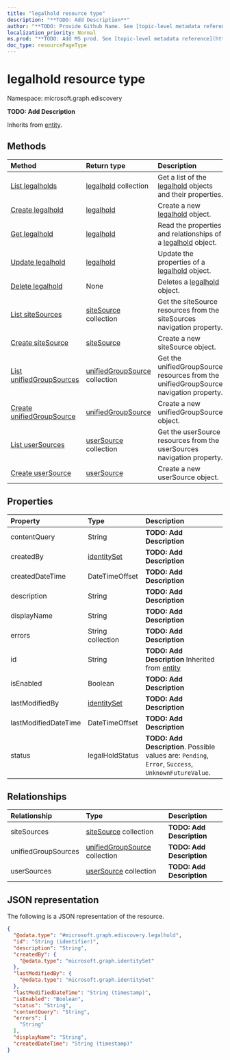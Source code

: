 ```yaml
---
title: "legalhold resource type"
description: "**TODO: Add Description**"
author: "**TODO: Provide Github Name. See [topic-level metadata reference](https://msgo.azurewebsites.net/add/document/guidelines/metadata.html#topic-level-metadata)**"
localization_priority: Normal
ms.prod: "**TODO: Add MS prod. See [topic-level metadata reference](https://msgo.azurewebsites.net/add/document/guidelines/metadata.html#topic-level-metadata)**"
doc_type: resourcePageType
---
```


# legalhold resource type

Namespace: microsoft.graph.ediscovery

**TODO: Add Description**


Inherits from [entity](../resources/entity.md).

## Methods
|Method|Return type|Description|
|:---|:---|:---|
|[List legalholds](../api/legalhold-list.md)|[legalhold](../resources/ediscovery-legalhold.md) collection|Get a list of the [legalhold](../resources/legalhold.md) objects and their properties.|
|[Create legalhold](../api/ediscovery-legalhold-create.md)|[legalhold](../resources/ediscovery-legalhold.md)|Create a new [legalhold](../resources/ediscovery-legalhold.md) object.|
|[Get legalhold](../api/ediscovery-legalhold-get.md)|[legalhold](../resources/ediscovery-legalhold.md)|Read the properties and relationships of a [legalhold](../resources/ediscovery-legalhold.md) object.|
|[Update legalhold](../api/ediscovery-legalhold-update.md)|[legalhold](../resources/ediscovery-legalhold.md)|Update the properties of a [legalhold](../resources/ediscovery-legalhold.md) object.|
|[Delete legalhold](../api/ediscovery-legalhold-delete.md)|None|Deletes a [legalhold](../resources/ediscovery-legalhold.md) object.|
|[List siteSources](../api/ediscovery-legalhold-list-sitesources.md)|[siteSource](../resources/ediscovery-sitesource.md) collection|Get the siteSource resources from the siteSources navigation property.|
|[Create siteSource](../api/ediscovery-legalhold-post-sitesources.md)|[siteSource](../resources/ediscovery-sitesource.md)|Create a new siteSource object.|
|[List unifiedGroupSources](../api/ediscovery-legalhold-list-unifiedgroupsources.md)|[unifiedGroupSource](../resources/ediscovery-unifiedgroupsource.md) collection|Get the unifiedGroupSource resources from the unifiedGroupSources navigation property.|
|[Create unifiedGroupSource](../api/ediscovery-legalhold-post-unifiedgroupsources.md)|[unifiedGroupSource](../resources/ediscovery-unifiedgroupsource.md)|Create a new unifiedGroupSource object.|
|[List userSources](../api/ediscovery-legalhold-list-usersources.md)|[userSource](../resources/ediscovery-usersource.md) collection|Get the userSource resources from the userSources navigation property.|
|[Create userSource](../api/ediscovery-legalhold-post-usersources.md)|[userSource](../resources/ediscovery-usersource.md)|Create a new userSource object.|

## Properties
|Property|Type|Description|
|:---|:---|:---|
|contentQuery|String|**TODO: Add Description**|
|createdBy|[identitySet](../resources/ediscovery-identityset.md)|**TODO: Add Description**|
|createdDateTime|DateTimeOffset|**TODO: Add Description**|
|description|String|**TODO: Add Description**|
|displayName|String|**TODO: Add Description**|
|errors|String collection|**TODO: Add Description**|
|id|String|**TODO: Add Description** Inherited from [entity](../resources/ediscovery-entity.md)|
|isEnabled|Boolean|**TODO: Add Description**|
|lastModifiedBy|[identitySet](../resources/ediscovery-identityset.md)|**TODO: Add Description**|
|lastModifiedDateTime|DateTimeOffset|**TODO: Add Description**|
|status|legalHoldStatus|**TODO: Add Description**. Possible values are: `Pending`, `Error`, `Success`, `UnknownFutureValue`.|

## Relationships
|Relationship|Type|Description|
|:---|:---|:---|
|siteSources|[siteSource](../resources/ediscovery-sitesource.md) collection|**TODO: Add Description**|
|unifiedGroupSources|[unifiedGroupSource](../resources/ediscovery-unifiedgroupsource.md) collection|**TODO: Add Description**|
|userSources|[userSource](../resources/ediscovery-usersource.md) collection|**TODO: Add Description**|

## JSON representation
The following is a JSON representation of the resource.
<!-- {
  "blockType": "resource",
  "keyProperty": "id",
  "@odata.type": "microsoft.graph.ediscovery.legalhold",
  "baseType": "microsoft.graph.entity",
  "openType": false
}
-->
``` json
{
  "@odata.type": "#microsoft.graph.ediscovery.legalhold",
  "id": "String (identifier)",
  "description": "String",
  "createdBy": {
    "@odata.type": "microsoft.graph.identitySet"
  },
  "lastModifiedBy": {
    "@odata.type": "microsoft.graph.identitySet"
  },
  "lastModifiedDateTime": "String (timestamp)",
  "isEnabled": "Boolean",
  "status": "String",
  "contentQuery": "String",
  "errors": [
    "String"
  ],
  "displayName": "String",
  "createdDateTime": "String (timestamp)"
}
```

